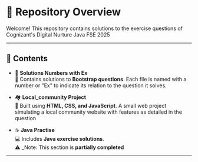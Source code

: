 # 📘 Repository Overview

Welcome! This repository contains solutions to the exercise questions of Cognizant's Digital Nurture Java FSE 2025

---

## 📌 Contents

- 🔢 **Solutions Numbers with Ex**  
  🧩 Contains solutions to **Bootstrap questions**. Each file is named with a number or "Ex" to indicate its relation to the question it solves.

- 🏘️ **Local_community Project**  
  🎨 Built using **HTML, CSS, and JavaScript**. A small web project simulating a local community website with features as detailed in the question

- ☕ **Java Practise**  
  💻 Includes **Java exercise solutions**.  
  ⚠️ _Note: This section is **partially completed**

---
